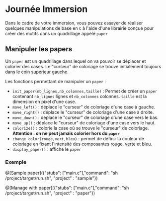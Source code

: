 # Journée Immersion

Dans le cadre de votre immersion, vous pouvez essayer de réaliser quelques manipulations de base en `C` à l'aide d'une librairie conçue pour créer des motifs dans un quadrillage appelé `paper`

## Manipuler les papers

Un `paper` est un quadrillage dans lequel on va pouvoir se déplacer et colorier des cases. Le "curseur" de coloriage se trouve initialement toujours dans le coin supérieur gauche.

Les fonctions permettant de manipuler un `paper` :
- `init_paper(nb_lignes,nb_colonnes,taille)` : Permet de créer un `paper` contenant `nb_lignes` lignes et `nb_colonnes` colonnes. `taille` est la dimension en pixel d'une case.
- `move_left()` : déplace le "curseur" de coloriage d'une case à gauche.
- `move_right()` : déplace le "curseur" de coloriage d'une case à droite.
- `move_down()` : déplace le "curseur" de coloriage d'une case vers le bas.
- `move_up()`  : déplace le "curseur" de coloriage d'une case vers le haut.
- `colorize()` : colorie la case où se trouve le "curseur" de coloriage. **Attention : on ne peut jamais colorier hors du `paper`**
- `change_color(rouge,vert,bleu)` : permet de définir la couleur de coloriage en fixant l'intensité des composantes rouge, verte et bleu.
- `display_paper()` : affiche le `paper`

### Exemple

@[Sample paper]({"stubs": ["main.c"],"command": "sh /project/target/run.sh", "project" : "sample"})


@[Manage with paper]({"stubs": ["main.c"],"command": "sh /project/target/run.sh", "project" : "paper"})